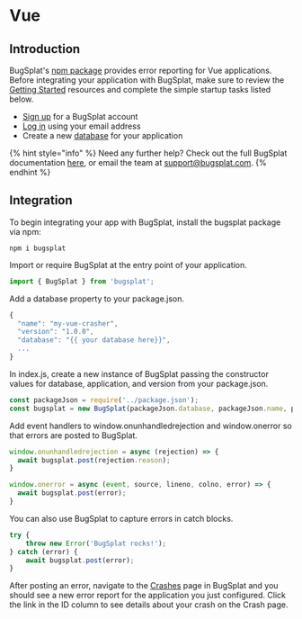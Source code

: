 # Vue

## Introduction

BugSplat's [npm package](https://www.npmjs.com/package/bugsplat) provides error reporting for Vue applications. Before integrating your application with BugSplat, make sure to review the [Getting Started](../../) resources and complete the simple startup tasks listed below.

* [Sign up](https://app.bugsplat.com/v2/sign-up) for a BugSplat account
* [Log in](https://app.bugsplat.com/auth0/login) using your email address
* Create a new [database](https://app.bugsplat.com/v2/company) for your application

{% hint style="info" %}
Need any further help? Check out the full BugSplat documentation [here](../../../../), or email the team at [support@bugsplat.com](mailto:support@bugsplat.com).
{% endhint %}

## Integration

To begin integrating your app with BugSplat, install the bugsplat package via npm:

```text
npm i bugsplat
```

Import or require BugSplat at the entry point of your application.

```typescript
import { BugSplat } from 'bugsplat';
```

Add a database property to your package.json.

```typescript
{
  "name": "my-vue-crasher",
  "version": "1.0.0",
  "database": "{{ your database here}}",
  ...
}
```

In index.js, create a new instance of BugSplat passing the constructor values for database, application, and version from your package.json.

```typescript
const packageJson = require('../package.json');
const bugsplat = new BugSplat(packageJson.database, packageJson.name, packageJson.version);
```

Add event handlers to window.onunhandledrejection and window.onerror so that errors are posted to BugSplat.

```typescript
window.onunhandledrejection = async (rejection) => {
  await bugsplat.post(rejection.reason);
}

window.onerror = async (event, source, lineno, colno, error) => {
  await bugsplat.post(error);
}
```

You can also use BugSplat to capture errors in catch blocks.

```typescript
try {
    throw new Error('BugSplat rocks!');
} catch (error) {
    await bugsplat.post(error);
}
```

After posting an error, navigate to the [Crashes](https://app.bugsplat.com/v2/crashes) page in BugSplat and you should see a new error report for the application you just configured. Click the link in the ID column to see details about your crash on the Crash page.

